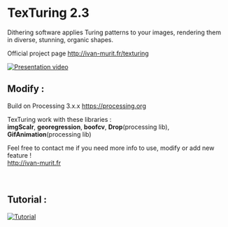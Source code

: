 # TexTuring 2.3
Dithering software applies Turing patterns to your images, rendering them in diverse, stunning, organic shapes.

Official project page http://ivan-murit.fr/texturing

[![Presentation video](http://ivan-murit.fr/art/texturing/cover.jpg)](http://ivan-murit.fr/texturing)<br/>


## Modify :
Build on Processing 3.x.x https://processing.org<br/>

TexTuring work with these libraries :<br/>
**imgScalr**, **georegression**, **boofcv**, **Drop**(processing lib), **GifAnimation**(processing lib)</br>

Feel free to contact me if you need more info to use, modify or add new feature !<br/>
http://ivan-murit.fr
</br>
</br>
</br>

## Tutorial :

[![Tutorial](http://ivan-murit.fr/art/texturing/tuto.jpg)](http://ivan-murit.fr/project.php?w=texturing&p=tuto.htm)<br/>
